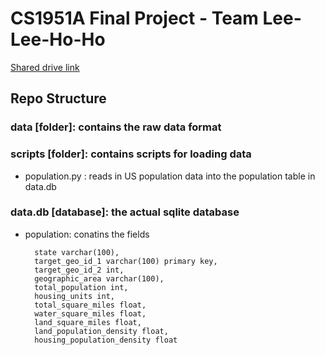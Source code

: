 # CS1951A Final Project - Team Lee-Lee-Ho-Ho

[Shared drive link](https://drive.google.com/drive/u/0/folders/0AFUpf_youHivUk9PVA)

## Repo Structure

### data [folder]: contains the raw data format

### scripts [folder]: contains scripts for loading data

-   population.py : reads in US population data into the population table in data.db

### data.db [database]: the actual sqlite database

-   population: conatins the fields
    >
          state varchar(100),
          target_geo_id_1 varchar(100) primary key,
          target_geo_id_2 int,
          geographic_area varchar(100),
          total_population int,
          housing_units int,
          total_square_miles float,
          water_square_miles float,
          land_square_miles float,
          land_population_density float,
          housing_population_density float
    >
